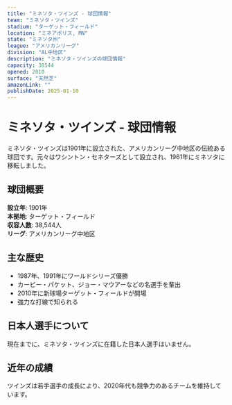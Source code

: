 ```yaml
---
title: "ミネソタ・ツインズ - 球団情報"
team: "ミネソタ・ツインズ"
stadium: "ターゲット・フィールド"
location: "ミネアポリス, MN"
state: "ミネソタ州"
league: "アメリカンリーグ"
division: "AL中地区"
description: "ミネソタ・ツインズの球団情報"
capacity: 38544
opened: 2010
surface: "天然芝"
amazonLink: ""
publishDate: 2025-01-10
---
```


# ミネソタ・ツインズ - 球団情報

ミネソタ・ツインズは1901年に設立された、アメリカンリーグ中地区の伝統ある球団です。元々はワシントン・セネターズとして設立され、1961年にミネソタに移転しました。

## 球団概要

**設立年**: 1901年  
**本拠地**: ターゲット・フィールド  
**収容人数**: 38,544人  
**リーグ**: アメリカンリーグ中地区  

## 主な歴史

- 1987年、1991年にワールドシリーズ優勝
- カービー・パケット、ジョー・マウアーなどの名選手を輩出
- 2010年に新球場ターゲット・フィールドが開場
- 強力な打線で知られる

## 日本人選手について

現在までに、ミネソタ・ツインズに在籍した日本人選手はいません。

## 近年の成績

ツインズは若手選手の成長により、2020年代も競争力のあるチームを維持しています。